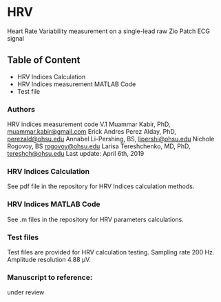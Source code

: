 # HRV
Heart Rate Variability measurement on a single-lead raw Zio Patch ECG signal

## Table of Content
  - HRV Indices Calculation
  - HRV Indices measurement MATLAB Code
  - Test file 
  

  
### Authors
HRV indices measurement code V.1
Muammar Kabir, PhD, <muammar.kabir@gmail.com>
Erick Andres Perez Alday, PhD, <perezald@ohsu.edu>
Annabel Li-Pershing, BS, <lipershi@ohsu.edu>
Nichole Rogovoy, BS <rogovoy@ohsu.edu>
Larisa Tereshchenko, MD, PhD, <tereshch@ohsu.edu>
Last update: April 6th, 2019
  
### HRV Indices Calculation
See pdf file in the repository for HRV Indices calculation methods.

### HRV Indices MATLAB Code
See .m files in the repository for HRV parameters calculations. 


### Test files
Test files  are provided for HRV calculation testing. Sampling rate 200 Hz. Amplitude resolution 4.88 µV.


### Manuscript to reference:
under review
